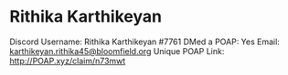 # Rithika Karthikeyan

Discord Username: Rithika Karthikeyan #7761
DMed a POAP: Yes
Email: karthikeyan.rithika45@bloomfield.org
Unique POAP Link: http://POAP.xyz/claim/n73mwt